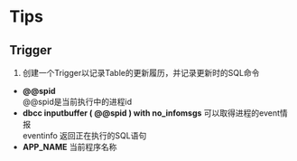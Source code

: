 # Tips
## **Trigger**
1. 创建一个Trigger以记录Table的更新履历，并记录更新时的SQL命令  
- **@@spid**  
  @@spid是当前执行中的进程id
- **dbcc inputbuffer ( @@spid ) with no_infomsgs**
  可以取得进程的event情报  
  eventinfo 返回正在执行的SQL语句  
- **APP_NAME**
  当前程序名称